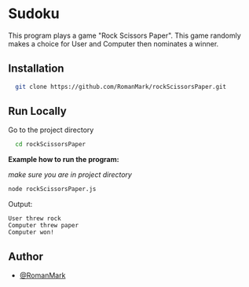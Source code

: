 # Sudoku

This program plays a game "Rock Scissors Paper". This game randomly makes a choice for User and Computer then nominates a winner.

## Installation

```bash
  git clone https://github.com/RomanMark/rockScissorsPaper.git
```

## Run Locally

Go to the project directory

```bash
  cd rockScissorsPaper
```

**Example how to run the program:**

_make sure you are in project directory_

```bash
node rockScissorsPaper.js
```

Output:

```
User threw rock
Computer threw paper
Computer won!

```

## Author

- [@RomanMark](https://github.com/RomanMark)
